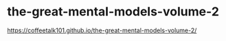 # the-great-mental-models-volume-2
https://coffeetalk101.github.io/the-great-mental-models-volume-2/
 

